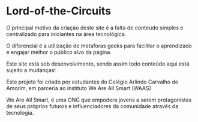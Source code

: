# Lord-of-the-Circuits

O principal motivo da criação deste site é a falta de conteúdo simples e centralizado para iniciantes na área tecnológica.

O diferencial é a utilização de metaforas geeks para facilitar o aprendizado e engajar melhor o público alvo da página.

Este site está sob desenvolvimento, sendo assim todo conteúdo aqui está sujeito a mudanças!

Este projeto foi criado por estudantes do Colégio Arlindo Carvalho de Amorim, em parceria ao instituto We Are All Smart (WAAS)

We Are All Smart, é uma ONG que empodera jovens a serem protagonistas de seus próprios futuros e influenciadores da comunidade através da tecnologia.
